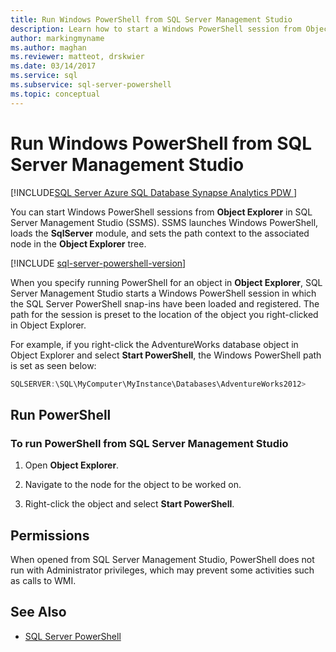 ```yaml
---
title: Run Windows PowerShell from SQL Server Management Studio
description: Learn how to start a Windows PowerShell session from Object Explorer in SQL Server Management Studio, with the path preset to the location of your choice of objects.
author: markingmyname
ms.author: maghan
ms.reviewer: matteot, drskwier
ms.date: 03/14/2017
ms.service: sql
ms.subservice: sql-server-powershell
ms.topic: conceptual
---
```


# Run Windows PowerShell from SQL Server Management Studio

[!INCLUDE[SQL Server Azure SQL Database Synapse Analytics PDW ](../includes/applies-to-version/sql-asdb-asdbmi-asa-pdw.md)]

You can start Windows PowerShell sessions from **Object Explorer** in SQL Server Management Studio (SSMS). SSMS launches Windows PowerShell, loads the **SqlServer** module, and sets the path context to the associated node in the **Object Explorer** tree.

[!INCLUDE [sql-server-powershell-version](../includes/sql-server-powershell-version.md)]

When you specify running PowerShell for an object in **Object Explorer**, SQL Server Management Studio starts a Windows PowerShell session in which the SQL Server PowerShell snap-ins have been loaded and registered. The path for the session is preset to the location of the object you right-clicked in Object Explorer.

For example, if you right-click the AdventureWorks database object in Object Explorer and select **Start PowerShell**, the Windows PowerShell path is set as seen below:

```powershell
SQLSERVER:\SQL\MyComputer\MyInstance\Databases\AdventureWorks2012>  
```

## Run PowerShell

### To run PowerShell from SQL Server Management Studio

1. Open **Object Explorer**.

2. Navigate to the node for the object to be worked on.

3. Right-click the object and select **Start PowerShell**.

## Permissions

When opened from SQL Server Management Studio, PowerShell does not run with Administrator privileges, which may prevent some activities such as calls to WMI.

## See Also

- [SQL Server PowerShell](sql-server-powershell.md)
